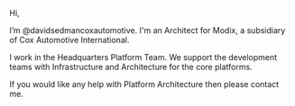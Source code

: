 Hi, 

I’m @davidsedmancoxautomotive. I'm an Architect for Modix, a subsidiary of Cox Automotive International. 

I work in the Headquarters Platform Team. We support the development teams with Infrastructure and Architecture for the core platforms. 

If you would like any help with Platform Architecture then please contact me.
